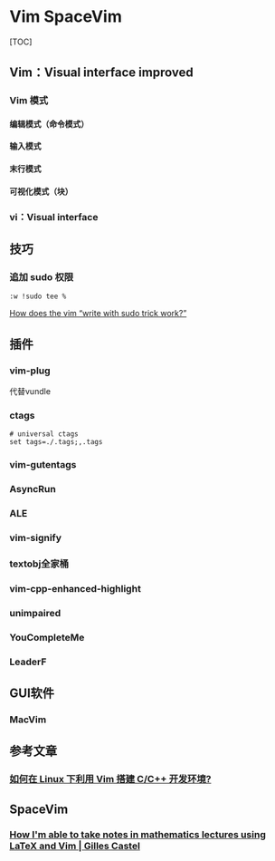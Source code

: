 # Vim SpaceVim

[TOC]



## Vim：Visual interface improved

### Vim 模式

#### 编辑模式（命令模式）

#### 输入模式

#### 末行模式

#### 可视化模式（块）

### vi：Visual interface

## 技巧

### 追加 sudo 权限

```shell
:w !sudo tee %
```
[How does the vim “write with sudo trick work?”](https://stackoverflow.com/questions/2600783/how-does-the-vim-write-with-sudo-trick-work)

## 插件

### vim-plug

代替vundle

### ctags

```text
# universal ctags
set tags=./.tags;,.tags
```

### vim-gutentags

### AsyncRun

### ALE

### vim-signify

### textobj全家桶

### vim-cpp-enhanced-highlight

### unimpaired

### YouCompleteMe

### LeaderF



## GUI软件

### MacVim

## 参考文章

### [如何在 Linux 下利用 Vim 搭建 C/C++ 开发环境?](https://www.zhihu.com/question/47691414/answer/373700711)

## SpaceVim

### [How I'm able to take notes in mathematics lectures using LaTeX and Vim | Gilles Castel](https://castel.dev/post/lecture-notes-1/)